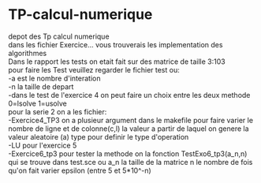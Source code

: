 # TP-calcul-numerique
depot des Tp calcul numerique  
dans les fichier Exercice... vous trouverais les implementation des algorithmes  
Dans le rapport les tests on etait fait sur des matrice de taille 3:103  
pour faire les Test veuillez regarder le fichier test ou:  
  -a est le nombre d'interation   
  -n la taille de depart  
  -dans le test de l'exercice 4 on peut faire un choix entre les deux methode 0=lsolve 1=usolve  
  pour la serie 2 on a les fichier:  
    -Exercice4_TP3 on a plusieur argument dans le makefile pour faire varier le nombre de ligne et de colonne(c,l) la valeur a partir de laquel on genere la valeur aleatoire (a) type pour definir le type d'operation  
    -LU pour l'exercice 5  
    -Exercice6_tp3 pour tester la methode on la fonction TestExo6_tp3(a_n,n) qui se trouve dans test.sce ou a_n la taille de la matrice n le nombre de fois qu'on fait varier epsilon (entre 5 et 5*10^-n)
    
